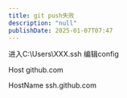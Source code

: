 ```yaml
---
title: git push失败
description: "null"
publishDate: 2025-01-07T07:47
---
```




进入C:\Users\XXX.ssh 编辑config


Host github.com

  HostName ssh.github.com
